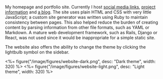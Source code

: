My homepage and portfolio site. Currently I host [social media links](/content/contact.html), [project information](/content/projects.html) and [a blog](/content/blog/posts.html). The site uses plain HTML and CSS with very little JavaScript; a custom site generator was written using Ruby to maintain consistency between pages. This also helped reduce the burden of creating content by parsing information from other file formats, such as YAML or Markdown. A mature web development framework, such as Rails, Django or React, was not used since it would be inappropriate for a simple static site.

The website also offers the ability to change the theme by clicking the lightbulb symbol on the sidebar.

<div class="centre">
	<%= figure("/image/figures/website-dark.png", desc: "Dark theme", width: 320) %>
	<%= figure("/image/figures/website-light.png", desc: "Light theme", width: 320) %>
</div>
